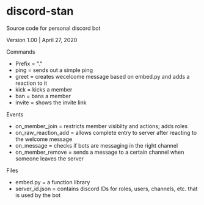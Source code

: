 # discord-stan
Source code for personal discord bot

Version 1.00 | April 27, 2020

Commands
- Prefix = "."
- ping = sends out a simple ping
- greet = creates wecelcome message based on embed.py and adds a reaction to it
- kick = kicks a member
- ban = bans a member
- invite = shows the invite link

Events
- on_member_join = restricts member visibilty and actions; adds roles
- on_raw_reaction_add = allows complete entry to server after reacting to the welcome message
- on_message = checks if bots are messaging in the right channel
- on_member_remove = sends a message to a certain channel when someone leaves the server

Files
- embed.py = a function library
- server_id.json = contains discord IDs for roles, users, channels, etc. that is used by the bot

